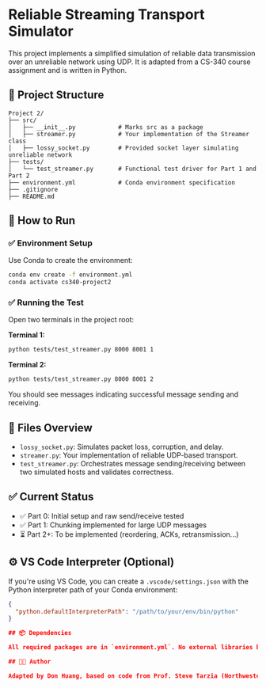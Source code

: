 # Reliable Streaming Transport Simulator

This project implements a simplified simulation of reliable data transmission over an unreliable network using UDP. It is adapted from a CS-340 course assignment and is written in Python.

## 📁 Project Structure

```
Project 2/
├── src/
│   ├── __init__.py            # Marks src as a package
│   ├── streamer.py            # Your implementation of the Streamer class
│   ├── lossy_socket.py        # Provided socket layer simulating unreliable network
├── tests/
│   └── test_streamer.py       # Functional test driver for Part 1 and Part 2
├── environment.yml            # Conda environment specification
├── .gitignore
├── README.md
```

## 🚀 How to Run

### ✅ Environment Setup

Use Conda to create the environment:

```bash
conda env create -f environment.yml
conda activate cs340-project2
```

### ✅ Running the Test

Open two terminals in the project root:

**Terminal 1:**
```bash
python tests/test_streamer.py 8000 8001 1
```

**Terminal 2:**
```bash
python tests/test_streamer.py 8000 8001 2
```

You should see messages indicating successful message sending and receiving.

## 🧠 Files Overview

- `lossy_socket.py`: Simulates packet loss, corruption, and delay.
- `streamer.py`: Your implementation of reliable UDP-based transport.
- `test_streamer.py`: Orchestrates message sending/receiving between two simulated hosts and validates correctness.

## ✅ Current Status

- ✅ Part 0: Initial setup and raw send/receive tested
- ✅ Part 1: Chunking implemented for large UDP messages
- ⏳ Part 2+: To be implemented (reordering, ACKs, retransmission...)

## ⚙️ VS Code Interpreter (Optional)

If you're using VS Code, you can create a `.vscode/settings.json` with the Python interpreter path of your Conda environment:

```json
{
  "python.defaultInterpreterPath": "/path/to/your/env/bin/python"
}

## 📦 Dependencies

All required packages are in `environment.yml`. No external libraries beyond Python standard library are required.

## 🧑‍💻 Author

Adapted by Don Huang, based on code from Prof. Steve Tarzia (Northwestern University CS-340).

